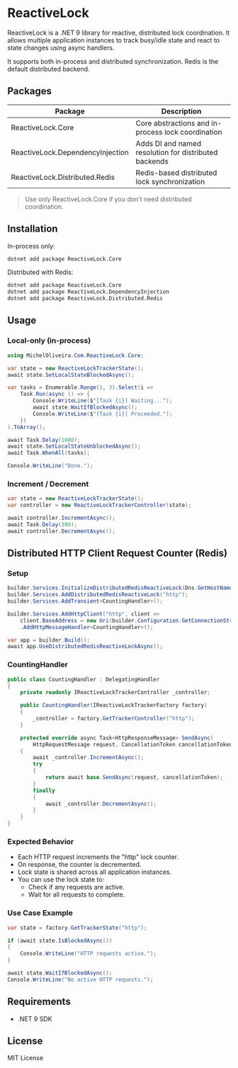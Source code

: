 # ReactiveLock

ReactiveLock is a .NET 9 library for reactive, distributed lock coordination. It allows multiple application instances to track busy/idle state and react to state changes using async handlers.

It supports both in-process and distributed synchronization. Redis is the default distributed backend.

## Packages

| Package                             | Description                                               |
|-------------------------------------|-----------------------------------------------------------|
| ReactiveLock.Core                  | Core abstractions and in-process lock coordination        |
| ReactiveLock.DependencyInjection   | Adds DI and named resolution for distributed backends     |
| ReactiveLock.Distributed.Redis     | Redis-based distributed lock synchronization              |

> Use only ReactiveLock.Core if you don't need distributed coordination.

## Installation

In-process only:

```bash
dotnet add package ReactiveLock.Core
```

Distributed with Redis:

```bash
dotnet add package ReactiveLock.Core
dotnet add package ReactiveLock.DependencyInjection
dotnet add package ReactiveLock.Distributed.Redis
```

## Usage

### Local-only (in-process)

```csharp
using MichelOliveira.Com.ReactiveLock.Core;

var state = new ReactiveLockTrackerState();
await state.SetLocalStateBlockedAsync();

var tasks = Enumerable.Range(1, 3).Select(i =>
    Task.Run(async () => {
        Console.WriteLine($"[Task {i}] Waiting...");
        await state.WaitIfBlockedAsync();
        Console.WriteLine($"[Task {i}] Proceeded.");
    })
).ToArray();

await Task.Delay(1000);
await state.SetLocalStateUnblockedAsync();
await Task.WhenAll(tasks);

Console.WriteLine("Done.");
```

### Increment / Decrement

```csharp
var state = new ReactiveLockTrackerState();
var controller = new ReactiveLockTrackerController(state);

await controller.IncrementAsync();
await Task.Delay(300);
await controller.DecrementAsync();
```

## Distributed HTTP Client Request Counter (Redis)

### Setup

```csharp
builder.Services.InitializeDistributedRedisReactiveLock(Dns.GetHostName());
builder.Services.AddDistributedRedisReactiveLock("http");
builder.Services.AddTransient<CountingHandler>();

builder.Services.AddHttpClient("http", client =>
    client.BaseAddress = new Uri(builder.Configuration.GetConnectionString("http")!))
    .AddHttpMessageHandler<CountingHandler>();

var app = builder.Build();
await app.UseDistributedRedisReactiveLockAsync();
```

### CountingHandler

```csharp
public class CountingHandler : DelegatingHandler
{
    private readonly IReactiveLockTrackerController _controller;

    public CountingHandler(IReactiveLockTrackerFactory factory)
    {
        _controller = factory.GetTrackerController("http");
    }

    protected override async Task<HttpResponseMessage> SendAsync(
        HttpRequestMessage request, CancellationToken cancellationToken)
    {
        await _controller.IncrementAsync();
        try
        {
            return await base.SendAsync(request, cancellationToken);
        }
        finally
        {
            await _controller.DecrementAsync();
        }
    }
}
```

### Expected Behavior

- Each HTTP request increments the "http" lock counter.
- On response, the counter is decremented.
- Lock state is shared across all application instances.
- You can use the lock state to:
  - Check if any requests are active.
  - Wait for all requests to complete.

### Use Case Example

```csharp
var state = factory.GetTrackerState("http");

if (await state.IsBlockedAsync())
{
    Console.WriteLine("HTTP requests active.");
}

await state.WaitIfBlockedAsync();
Console.WriteLine("No active HTTP requests.");
```

## Requirements

- .NET 9 SDK

## License

MIT License
